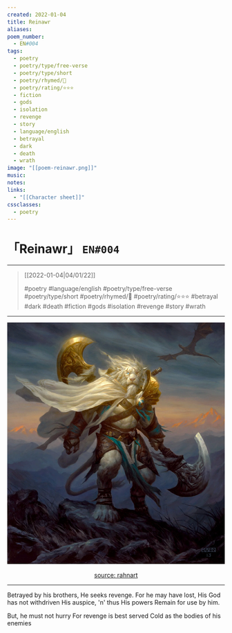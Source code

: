 ```yaml
---
created: 2022-01-04
title: Reinawr
aliases:
poem_number:
  - EN#004
tags:
  - poetry
  - poetry/type/free-verse
  - poetry/type/short
  - poetry/rhymed/🔴
  - poetry/rating/⭐⭐⭐
  - fiction
  - gods
  - isolation
  - revenge
  - story
  - language/english
  - betrayal
  - dark
  - death
  - wrath
image: "[[poem-reinawr.png]]"
music:
notes:
links:
  - "[[Character sheet]]"
cssclasses:
  - poetry
---
```

# 「Reinawr」 `EN#004`

---

> [[2022-01-04|04/01/22]]
> 
> #poetry 
> #language/english 
> #poetry/type/free-verse #poetry/type/short 
> #poetry/rhymed/🔴 
> #poetry/rating/⭐⭐⭐ 
> #betrayal #dark #death #fiction #gods #isolation #revenge #story #wrath 

---

![poem-reinawr](../!art/poem-reinawr.png)


<center class="img_caption"><a href="https://www.rahnart.com/work/ajani-steadfast" class="source-link">source: rahnart</a></center>

---

Betrayed by his brothers,
He seeks revenge.
For he may have lost,
His God has not withdriven
His auspice, 'n' thus His powers
Remain for use by him.

But, he must not hurry
For revenge is best served
Cold as the bodies of his enemies